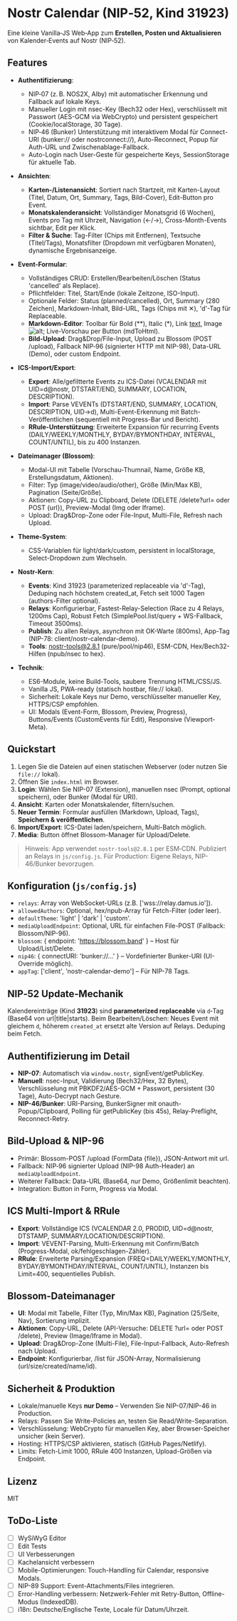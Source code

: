 # Nostr Calendar (NIP‑52, Kind 31923)

Eine kleine Vanilla‑JS Web‑App zum **Erstellen, Posten und Aktualisieren** von Kalender‑Events auf Nostr (NIP‑52).

## Features

- **Authentifizierung**: 
  - NIP‑07 (z. B. NOS2X, Alby) mit automatischer Erkennung und Fallback auf lokale Keys.
  - Manueller Login mit nsec-Key (Bech32 oder Hex), verschlüsselt mit Passwort (AES-GCM via WebCrypto) und persistent gespeichert (Cookie/localStorage, 30 Tage).
  - NIP‑46 (Bunker) Unterstützung mit interaktivem Modal für Connect-URI (bunker:// oder nostrconnect://), Auto-Reconnect, Popup für Auth-URL und Zwischenablage-Fallback.
  - Auto-Login nach User-Geste für gespeicherte Keys, SessionStorage für aktuelle Tab.

- **Ansichten**:
  - **Karten-/Listenansicht**: Sortiert nach Startzeit, mit Karten-Layout (Titel, Datum, Ort, Summary, Tags, Bild-Cover), Edit-Button pro Event.
  - **Monatskalenderansicht**: Vollständiger Monatsgrid (6 Wochen), Events pro Tag mit Uhrzeit, Navigation (←/→), Cross-Month-Events sichtbar, Edit per Klick.
  - **Filter & Suche**: Tag-Filter (Chips mit Entfernen), Textsuche (Titel/Tags), Monatsfilter (Dropdown mit verfügbaren Monaten), dynamische Ergebnisanzeige.

- **Event-Formular**:
  - Vollständiges CRUD: Erstellen/Bearbeiten/Löschen (Status 'cancelled' als Replace).
  - Pflichtfelder: Titel, Start/Ende (lokale Zeitzone, ISO-Input).
  - Optionale Felder: Status (planned/cancelled), Ort, Summary (280 Zeichen), Markdown-Inhalt, Bild-URL, Tags (Chips mit ✕), 'd'-Tag für Replaceable.
  - **Markdown-Editor**: Toolbar für Bold (**), Italic (*), Link [text](url), Image ![alt](url); Live-Vorschau per Button (mdToHtml).
  - **Bild-Upload**: Drag&Drop/File-Input, Upload zu Blossom (POST /upload), Fallback NIP‑96 (signierter HTTP mit NIP-98), Data-URL (Demo), oder custom Endpoint.

- **ICS-Import/Export**:
  - **Export**: Alle/gefiltterte Events zu ICS-Datei (VCALENDAR mit UID=d@nostr, DTSTART/END, SUMMARY, LOCATION, DESCRIPTION).
  - **Import**: Parse VEVENTs (DTSTART/END, SUMMARY, LOCATION, DESCRIPTION, UID→d), Multi-Event-Erkennung mit Batch-Veröffentlichen (sequentiell mit Progress-Bar und Bericht).
  - **RRule-Unterstützung**: Erweiterte Expansion für recurring Events (DAILY/WEEKLY/MONTHLY, BYDAY/BYMONTHDAY, INTERVAL, COUNT/UNTIL), bis zu 400 Instanzen.

- **Dateimanager (Blossom)**:
  - Modal-UI mit Tabelle (Vorschau-Thumnail, Name, Größe KB, Erstellungsdatum, Aktionen).
  - Filter: Typ (image/video/audio/other), Größe (Min/Max KB), Pagination (Seite/Größe).
  - Aktionen: Copy-URL zu Clipboard, Delete (DELETE /delete?url= oder POST {url}), Preview-Modal (Img oder Iframe).
  - Upload: Drag&Drop-Zone oder File-Input, Multi-File, Refresh nach Upload.

- **Theme-System**: 
  - CSS-Variablen für light/dark/custom, persistent in localStorage, Select-Dropdown zum Wechseln.

- **Nostr-Kern**:
  - **Events**: Kind 31923 (parameterized replaceable via 'd'-Tag), Deduping nach höchstem created_at, Fetch seit 1000 Tagen (authors-Filter optional).
  - **Relays**: Konfigurierbar, Fastest-Relay-Selection (Race zu 4 Relays, 1200ms Cap), Robust Fetch (SimplePool.list/query + WS-Fallback, Timeout 3500ms).
  - **Publish**: Zu allen Relays, asynchron mit OK-Warte (800ms), App-Tag (NIP-78: client/nostr-calendar-demo).
  - **Tools**: nostr-tools@2.8.1 (pure/pool/nip46), ESM-CDN, Hex/Bech32-Hilfen (npub/nsec to hex).

- **Technik**:
  - ES6-Module, keine Build-Tools, saubere Trennung HTML/CSS/JS.
  - Vanilla JS, PWA-ready (statisch hostbar, file:// lokal).
  - Sicherheit: Lokale Keys nur Demo, verschlüsselter manueller Key, HTTPS/CSP empfohlen.
  - UI: Modals (Event-Form, Blossom, Preview, Progress), Buttons/Events (CustomEvents für Edit), Responsive (Viewport-Meta).

## Quickstart

1. Legen Sie die Dateien auf einen statischen Webserver (oder nutzen Sie `file://` lokal).
2. Öffnen Sie `index.html` im Browser.
3. **Login**: Wählen Sie NIP-07 (Extension), manuellen nsec (Prompt, optional speichern), oder Bunker (Modal für URI).
4. **Ansicht**: Karten oder Monatskalender, filtern/suchen.
5. **Neuer Termin**: Formular ausfüllen (Markdown, Upload, Tags), **Speichern & veröffentlichen**.
6. **Import/Export**: ICS-Datei laden/speichern, Multi-Batch möglich.
7. **Media**: Button öffnet Blossom-Manager für Upload/Delete.

> Hinweis: App verwendet `nostr-tools@2.8.1` per ESM‑CDN. Publiziert an Relays in `js/config.js`. Für Production: Eigene Relays, NIP-46/Bunker bevorzugen.

## Konfiguration (`js/config.js`)

- `relays`: Array von WebSocket-URLs (z.B. ['wss://relay.damus.io']).
- `allowedAuthors`: Optional, hex/npub-Array für Fetch-Filter (oder leer).
- `defaultTheme`: 'light' | 'dark' | 'custom'.
- `mediaUploadEndpoint`: Optional, URL für einfachen File-POST (Fallback: Blossom/NIP-96).
- `blossom`: { endpoint: 'https://blossom.band' } – Host für Upload/List/Delete.
- `nip46`: { connectURI: 'bunker://...' } – Vordefinierter Bunker-URI (UI-Override möglich).
- `appTag`: ['client', 'nostr-calendar-demo'] – Für NIP-78 Tags.

## NIP‑52 Update‑Mechanik

Kalendereinträge (Kind **31923**) sind **parameterized replaceable** via `d`‑Tag (Base64 von url|title|starts). Beim Bearbeiten/Löschen: Neues Event mit gleichem `d`, höherem `created_at` ersetzt alte Version auf Relays. Deduping beim Fetch.

## Authentifizierung im Detail

- **NIP-07**: Automatisch via `window.nostr`, signEvent/getPublicKey.
- **Manuell**: nsec-Input, Validierung (Bech32/Hex, 32 Bytes), Verschlüsselung mit PBKDF2/AES-GCM + Passwort, persistent (30 Tage), Auto-Decrypt nach Gesture.
- **NIP-46/Bunker**: URI-Parsing, BunkerSigner mit onauth-Popup/Clipboard, Polling für getPublicKey (bis 45s), Relay-Preflight, Reconnect-Retry.

## Bild‑Upload & NIP-96

- Primär: Blossom-POST /upload (FormData {file}), JSON-Antwort mit url.
- Fallback: NIP‑96 signierter Upload (NIP-98 Auth-Header) an `mediaUploadEndpoint`.
- Weiterer Fallback: Data-URL (Base64, nur Demo, Größenlimit beachten).
- Integration: Button in Form, Progress via Modal.

## ICS Multi-Import & RRule

- **Export**: Vollständige ICS (VCALENDAR 2.0, PRODID, UID=d@nostr, DTSTAMP, SUMMARY/LOCATION/DESCRIPTION).
- **Import**: VEVENT-Parsing, Multi-Erkennung mit Confirm/Batch (Progress-Modal, ok/fehlgeschlagen-Zähler).
- **RRule**: Erweiterte Parsing/Expansion (FREQ=DAILY/WEEKLY/MONTHLY, BYDAY/BYMONTHDAY/INTERVAL, COUNT/UNTIL), Instanzen bis Limit=400, sequentielles Publish.

## Blossom-Dateimanager

- **UI**: Modal mit Tabelle, Filter (Typ, Min/Max KB), Pagination (25/Seite, Nav), Sortierung implizit.
- **Aktionen**: Copy-URL, Delete (API-Versuche: DELETE ?url= oder POST /delete), Preview (Image/Iframe in Modal).
- **Upload**: Drag&Drop-Zone (Multi-File), File-Input-Fallback, Auto-Refresh nach Upload.
- **Endpoint**: Konfigurierbar, /list für JSON-Array, Normalisierung (url/size/created/name/id).

## Sicherheit & Produktion

- Lokale/manuelle Keys **nur Demo** – Verwenden Sie NIP-07/NIP-46 in Production.
- Relays: Passen Sie Write-Policies an, testen Sie Read/Write-Separation.
- Verschlüsselung: WebCrypto für manuellen Key, aber Browser-Speicher unsicher (kein Server).
- Hosting: HTTPS/CSP aktivieren, statisch (GitHub Pages/Netlify).
- Limits: Fetch-Limit 1000, RRule 400 Instanzen, Upload-Größen via Endpoint.

## Lizenz

MIT

## ToDo-Liste

- [ ] WySiWyG Editor
- [ ] Edit Tests
- [ ] UI Verbesserungen
- [ ] Kachelansicht verbessern
- [ ] Mobile-Optimierungen: Touch-Handling für Calendar, responsive Modals.
- [ ] NIP-89 Support: Event-Attachments/Files integrieren.
- [ ] Error-Handling verbessern: Netzwerk-Fehler mit Retry-Button, Offline-Modus (IndexedDB).
- [ ] i18n: Deutsche/Englische Texte, Locale für Datum/Uhrzeit.
